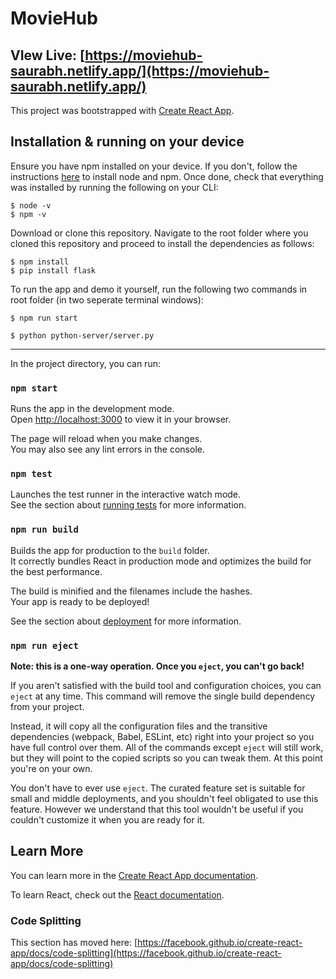 # MovieHub

## VIew Live: [https://moviehub-saurabh.netlify.app/](https://moviehub-saurabh.netlify.app/)

This project was bootstrapped with [Create React App](https://github.com/facebook/create-react-app).

## Installation & running on your device

Ensure you have npm installed on your device. If you don't, follow the instructions [here](https://nodejs.org/en/) to install node and npm. Once done, check that everything was installed by running the following on your CLI:
```git
$ node -v
$ npm -v
```
Download or clone this repository. Navigate to the root folder where you cloned this repository and proceed to install the dependencies as follows:
```git
$ npm install
$ pip install flask
```
To run the app and demo it yourself, run the following two commands in root folder (in two seperate terminal windows):
```git
$ npm run start
```
```git
$ python python-server/server.py
```



____________________________________________


In the project directory, you can run:

### `npm start`

Runs the app in the development mode.\
Open [http://localhost:3000](http://localhost:3000) to view it in your browser.

The page will reload when you make changes.\
You may also see any lint errors in the console.

### `npm test`

Launches the test runner in the interactive watch mode.\
See the section about [running tests](https://facebook.github.io/create-react-app/docs/running-tests) for more information.

### `npm run build`

Builds the app for production to the `build` folder.\
It correctly bundles React in production mode and optimizes the build for the best performance.

The build is minified and the filenames include the hashes.\
Your app is ready to be deployed!

See the section about [deployment](https://facebook.github.io/create-react-app/docs/deployment) for more information.

### `npm run eject`

**Note: this is a one-way operation. Once you `eject`, you can't go back!**

If you aren't satisfied with the build tool and configuration choices, you can `eject` at any time. This command will remove the single build dependency from your project.

Instead, it will copy all the configuration files and the transitive dependencies (webpack, Babel, ESLint, etc) right into your project so you have full control over them. All of the commands except `eject` will still work, but they will point to the copied scripts so you can tweak them. At this point you're on your own.

You don't have to ever use `eject`. The curated feature set is suitable for small and middle deployments, and you shouldn't feel obligated to use this feature. However we understand that this tool wouldn't be useful if you couldn't customize it when you are ready for it.

## Learn More

You can learn more in the [Create React App documentation](https://facebook.github.io/create-react-app/docs/getting-started).

To learn React, check out the [React documentation](https://reactjs.org/).

### Code Splitting

This section has moved here: [https://facebook.github.io/create-react-app/docs/code-splitting](https://facebook.github.io/create-react-app/docs/code-splitting)
